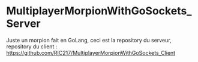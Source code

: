 # MultiplayerMorpionWithGoSockets_Server
Juste un morpion fait en GoLang, ceci est la repository du serveur, repository du client : https://github.com/RIC217/MultiplayerMorpionWithGoSockets_Client
